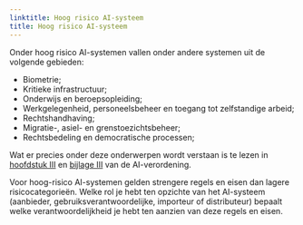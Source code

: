 ```yaml
---
linktitle: Hoog risico AI-systeem
title: Hoog risico AI-systeem
---
```


Onder hoog risico AI-systemen vallen onder andere systemen uit de volgende gebieden:
- Biometrie;
- Kritieke infrastructuur;
- Onderwijs en beroepsopleiding;
- Werkgelegenheid, personeelsbeheer en toegang tot zelfstandige arbeid;
- Rechtshandhaving;
- Migratie-, asiel- en grenstoezichtsbeheer;
- Rechtsbedeling en democratische processen;

Wat er precies onder deze onderwerpen wordt verstaan is te lezen in [hoofdstuk III](https://eur-lex.europa.eu/legal-content/NL/TXT/HTML/?uri=OJ:L_202401689#cpt_III) en [bijlage III](https://eur-lex.europa.eu/legal-content/NL/TXT/HTML/?uri=OJ:L_202401689#anx_III) van de AI-verordening.

Voor hoog-risico AI-systemen gelden strengere regels en eisen dan lagere risicocategorieën. Welke rol je hebt ten opzichte van het AI-systeem (aanbieder, gebruiksverantwoordelijke, importeur of distributeur) bepaalt welke verantwoordelijkheid je hebt ten aanzien van deze regels en eisen. 
